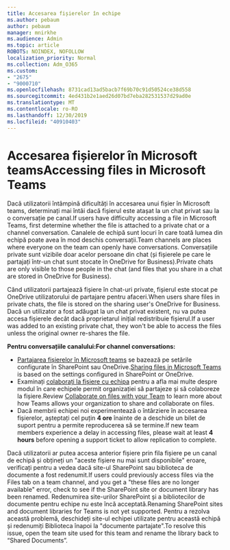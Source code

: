 ```yaml
---
title: Accesarea fișierelor în echipe
ms.author: pebaum
author: pebaum
manager: mnirkhe
ms.audience: Admin
ms.topic: article
ROBOTS: NOINDEX, NOFOLLOW
localization_priority: Normal
ms.collection: Adm_O365
ms.custom:
- "2675"
- "9000710"
ms.openlocfilehash: 8731cad13ad5bacb7f69b70c91d50524ce38d558
ms.sourcegitcommit: 4ed431b2e1aed26d07bd7eba282531537d29ad0e
ms.translationtype: MT
ms.contentlocale: ro-RO
ms.lasthandoff: 12/30/2019
ms.locfileid: "40910403"
---
```

# <a name="accessing-files-in-microsoft-teams"></a><span data-ttu-id="39c86-102">Accesarea fișierelor în Microsoft teams</span><span class="sxs-lookup"><span data-stu-id="39c86-102">Accessing files in Microsoft Teams</span></span>

<span data-ttu-id="39c86-103">Dacă utilizatorii întâmpină dificultăți în accesarea unui fișier în Microsoft teams, determinați mai întâi dacă fișierul este atașat la un chat privat sau la o conversație pe canal.</span><span class="sxs-lookup"><span data-stu-id="39c86-103">If users have difficulty accessing a file in Microsoft Teams, first determine whether the file is attached to a private chat or a channel conversation.</span></span> <span data-ttu-id="39c86-104">Canalele de echipă sunt locuri în care toată lumea din echipă poate avea în mod deschis conversații.</span><span class="sxs-lookup"><span data-stu-id="39c86-104">Team channels are places where everyone on the team can openly have conversations.</span></span> <span data-ttu-id="39c86-105">Conversațiile private sunt vizibile doar acelor persoane din chat (și fișierele pe care le partajați într-un chat sunt stocate în OneDrive for Business).</span><span class="sxs-lookup"><span data-stu-id="39c86-105">Private chats are only visible to those people in the chat (and files that you share in a chat are stored in OneDrive for Business).</span></span>

<span data-ttu-id="39c86-106">Când utilizatorii partajează fișiere în chat-uri private, fișierul este stocat pe OneDrive utilizatorului de partajare pentru afaceri.</span><span class="sxs-lookup"><span data-stu-id="39c86-106">When users share files in private chats, the file is stored on the sharing user's OneDrive for Business.</span></span> <span data-ttu-id="39c86-107">Dacă un utilizator a fost adăugat la un chat privat existent, nu va putea accesa fișierele decât dacă proprietarul inițial redistribuie fișierul.</span><span class="sxs-lookup"><span data-stu-id="39c86-107">If a user was added to an existing private chat, they won't be able to access the files unless the original owner re-shares the file.</span></span>    

<span data-ttu-id="39c86-108">**Pentru conversațiile canalului:**</span><span class="sxs-lookup"><span data-stu-id="39c86-108">**For channel conversations:**</span></span>

- <span data-ttu-id="39c86-109">[Partajarea fișierelor în Microsoft teams](https://docs.microsoft.com/MicrosoftTeams/sharing-files-in-teams) se bazează pe setările configurate în SharePoint sau OneDrive.</span><span class="sxs-lookup"><span data-stu-id="39c86-109">[Sharing files in Microsoft Teams](https://docs.microsoft.com/MicrosoftTeams/sharing-files-in-teams) is based on the settings configured in SharePoint or OneDrive.</span></span> 
- <span data-ttu-id="39c86-110">Examinați [colaborați la fișiere cu echipa](https://support.office.com/article/Collaborate-on-files-with-your-Team-9b200289-dbac-4823-85bd-628a5c7bb0ae) pentru a afla mai multe despre modul în care echipele permit organizației să partajeze și să colaboreze la fișiere.</span><span class="sxs-lookup"><span data-stu-id="39c86-110">Review [Collaborate on files with your Team](https://support.office.com/article/Collaborate-on-files-with-your-Team-9b200289-dbac-4823-85bd-628a5c7bb0ae) to learn more about how Teams allows your organization to share and collaborate on files.</span></span> 
- <span data-ttu-id="39c86-111">Dacă membrii echipei noi experimentează o întârziere în accesarea fișierelor, așteptați cel puțin **4 ore** înainte de a deschide un bilet de suport pentru a permite reproducerea să se termine.</span><span class="sxs-lookup"><span data-stu-id="39c86-111">If new team members experience a delay in accessing files, please wait at least **4 hours** before opening a support ticket to allow replication to complete.</span></span> 

<span data-ttu-id="39c86-112">Dacă utilizatorii ar putea accesa anterior fișiere prin fila fișiere pe un canal de echipă și obțineți un "aceste fișiere nu mai sunt disponibile" eroare, verificați pentru a vedea dacă site-ul SharePoint sau biblioteca de documente a fost redenumit.</span><span class="sxs-lookup"><span data-stu-id="39c86-112">If users could previously access files via the Files tab on a team channel, and you get a "these files are no longer available" error, check to see if the SharePoint site or document library has been renamed.</span></span> <span data-ttu-id="39c86-113">Redenumirea site-urilor SharePoint și a bibliotecilor de documente pentru echipe nu este încă acceptată.</span><span class="sxs-lookup"><span data-stu-id="39c86-113">Renaming SharePoint sites and document libraries for Teams is not yet supported.</span></span> <span data-ttu-id="39c86-114">Pentru a rezolva această problemă, deschideți site-ul echipei utilizate pentru această echipă și redenumiți Biblioteca înapoi la "documente partajate".</span><span class="sxs-lookup"><span data-stu-id="39c86-114">To resolve this issue, open the team site used for this team and rename the library back to “Shared Documents”.</span></span>